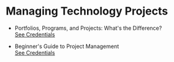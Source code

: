# Managing Technology Projects

- Portfolios, Programs, and Projects: What's the Difference?  
  <a href="./manage/02.pdf" target="_blank">See Credentials</a>

- Beginner's Guide to Project Management  
  <a href="./manage/03.pdf" target="_blank">See Credentials</a>

<!-- <a href="" target="_blank">See Credentials</a> -->
